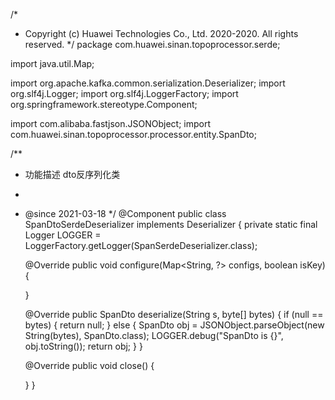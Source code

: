 /*
 * Copyright (c) Huawei Technologies Co., Ltd. 2020-2020. All rights reserved.
 */
package com.huawei.sinan.topoprocessor.serde;

import java.util.Map;

import org.apache.kafka.common.serialization.Deserializer;
import org.slf4j.Logger;
import org.slf4j.LoggerFactory;
import org.springframework.stereotype.Component;

import com.alibaba.fastjson.JSONObject;
import com.huawei.sinan.topoprocessor.processor.entity.SpanDto;

/**
 * 功能描述 dto反序列化类
 *
 * @since 2021-03-18
 */
@Component
public class SpanDtoSerdeDeserializer implements Deserializer<SpanDto> {
    private static final Logger LOGGER = LoggerFactory.getLogger(SpanSerdeDeserializer.class);

    @Override
    public void configure(Map<String, ?> configs, boolean isKey) {

    }

    @Override
    public SpanDto deserialize(String s, byte[] bytes) {
        if (null == bytes) {
            return null;
        } else {
            SpanDto obj = JSONObject.parseObject(new String(bytes), SpanDto.class);
            LOGGER.debug("SpanDto is {}", obj.toString());
            return obj;
        }
    }

    @Override
    public void close() {

    }
}
